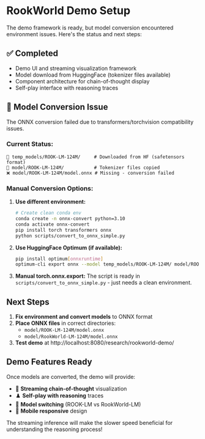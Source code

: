 # RookWorld Demo Setup

The demo framework is ready, but model conversion encountered environment issues. Here's the status and next steps:

## ✅ Completed
- Demo UI and streaming visualization framework
- Model download from HuggingFace (tokenizer files available)
- Component architecture for chain-of-thought display
- Self-play interface with reasoning traces

## 🚧 Model Conversion Issue

The ONNX conversion failed due to transformers/torchvision compatibility issues.

### Current Status:
```
📂 temp_models/ROOK-LM-124M/     # Downloaded from HF (safetensors format)
📂 model/ROOK-LM-124M/           # Tokenizer files copied
❌ model/ROOK-LM-124M/model.onnx # Missing - conversion failed
```

### Manual Conversion Options:

1. **Use different environment:**
   ```bash
   # Create clean conda env
   conda create -n onnx-convert python=3.10
   conda activate onnx-convert
   pip install torch transformers onnx
   python scripts/convert_to_onnx_simple.py
   ```

2. **Use HuggingFace Optimum (if available):**
   ```bash
   pip install optimum[onnxruntime]
   optimum-cli export onnx --model temp_models/ROOK-LM-124M/ model/ROOK-LM-124M/
   ```

3. **Manual torch.onnx.export:**
   The script is ready in `scripts/convert_to_onnx_simple.py` - just needs a clean environment.

## Next Steps

1. **Fix environment and convert models** to ONNX format
2. **Place ONNX files** in correct directories:
   - `model/ROOK-LM-124M/model.onnx`
   - `model/RookWorld-LM-124M/model.onnx`
3. **Test demo** at http://localhost:8080/research/rookworld-demo/

## Demo Features Ready

Once models are converted, the demo will provide:
- 🧠 **Streaming chain-of-thought** visualization
- ♟️ **Self-play with reasoning** traces
- 🔄 **Model switching** (ROOK-LM vs RookWorld-LM)
- 📱 **Mobile responsive** design

The streaming inference will make the slower speed beneficial for understanding the reasoning process!